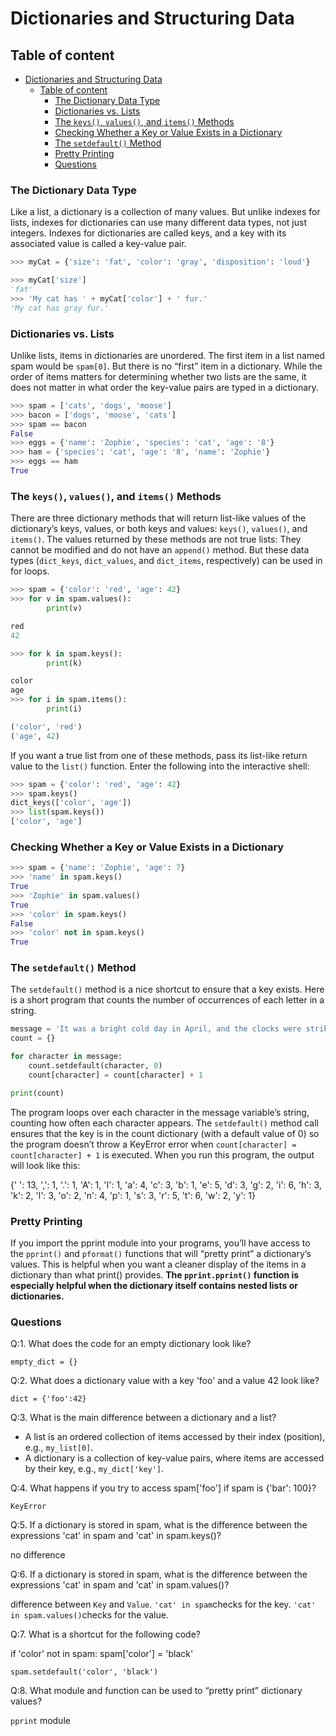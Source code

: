 # Dictionaries and Structuring Data

## Table of content
- [Dictionaries and Structuring Data](#dictionaries-and-structuring-data)
  - [Table of content](#table-of-content)
    - [The Dictionary Data Type](#the-dictionary-data-type)
    - [Dictionaries vs. Lists](#dictionaries-vs-lists)
    - [The `keys()`, `values()`, and `items()` Methods](#the-keys-values-and-items-methods)
    - [Checking Whether a Key or Value Exists in a Dictionary](#checking-whether-a-key-or-value-exists-in-a-dictionary)
    - [The `setdefault()` Method](#the-setdefault-method)
    - [Pretty Printing](#pretty-printing)
    - [Questions](#questions)


### The Dictionary Data Type

Like a list, a dictionary is a collection of many values. But unlike indexes for lists, indexes for dictionaries can use many different data types, not just integers. Indexes for dictionaries are called keys, and a key with its associated value is called a key-value pair.

```python
>>> myCat = {'size': 'fat', 'color': 'gray', 'disposition': 'loud'}

>>> myCat['size']
'fat'
>>> 'My cat has ' + myCat['color'] + ' fur.'
'My cat has gray fur.'
```

### Dictionaries vs. Lists

Unlike lists, items in dictionaries are unordered. The first item in a list named spam would be `spam[0]`. But there is no “first” item in a dictionary. While the order of items matters for determining whether two lists are the same, it does not matter in what order the key-value pairs are typed in a dictionary.

```python
>>> spam = ['cats', 'dogs', 'moose']
>>> bacon = ['dogs', 'moose', 'cats']
>>> spam == bacon
False
>>> eggs = {'name': 'Zophie', 'species': 'cat', 'age': '8'}
>>> ham = {'species': 'cat', 'age': '8', 'name': 'Zophie'}
>>> eggs == ham
True
```

### The `keys()`, `values()`, and `items()` Methods

There are three dictionary methods that will return list-like values of the dictionary’s keys, values, or both keys and values: `keys()`, `values()`, and `items()`. The values returned by these methods are not true lists: They cannot be modified and do not have an `append()` method. But these data types (`dict_keys`, `dict_values`, and `dict_items`, respectively) can be used in for loops.

```python
>>> spam = {'color': 'red', 'age': 42}
>>> for v in spam.values():
        print(v)

red
42

>>> for k in spam.keys():
        print(k)

color
age
>>> for i in spam.items():
        print(i)

('color', 'red')
('age', 42)
```

If you want a true list from one of these methods, pass its list-like return value to the `list()` function. Enter the following into the interactive shell:

```python
>>> spam = {'color': 'red', 'age': 42}
>>> spam.keys()
dict_keys(['color', 'age'])
>>> list(spam.keys())
['color', 'age']
```

### Checking Whether a Key or Value Exists in a Dictionary

```python
>>> spam = {'name': 'Zophie', 'age': 7}
>>> 'name' in spam.keys()
True
>>> 'Zophie' in spam.values()
True
>>> 'color' in spam.keys()
False
>>> 'color' not in spam.keys()
True
```

### The `setdefault()` Method

The `setdefault()` method is a nice shortcut to ensure that a key exists. Here is a short program that counts the number of occurrences of each letter in a string.

```python
message = 'It was a bright cold day in April, and the clocks were striking thirteen.'
count = {}

for character in message:
    count.setdefault(character, 0)
    count[character] = count[character] + 1

print(count)
```

The program loops over each character in the message variable’s string, counting how often each character appears. The `setdefault()` method call ensures that the key is in the count dictionary (with a default value of 0) so the program doesn’t throw a KeyError error when `count[character] = count[character] + 1` is executed. When you run this program, the output will look like this:


{' ': 13, ',': 1, '.': 1, 'A': 1, 'I': 1, 'a': 4, 'c': 3, 'b': 1, 'e': 5, 'd': 3, 'g': 2, 'i':
6, 'h': 3, 'k': 2, 'l': 3, 'o': 2, 'n': 4, 'p': 1, 's': 3, 'r': 5, 't': 6, 'w': 2, 'y': 1}

### Pretty Printing 

If you import the pprint module into your programs, you’ll have access to the `pprint()` and `pformat()` functions that will “pretty print” a dictionary’s values. This is helpful when you want a cleaner display of the items in a dictionary than what print() provides. **The `pprint.pprint()` function is especially helpful when the dictionary itself contains nested lists or dictionaries.**

### Questions

Q:1. What does the code for an empty dictionary look like?

`empty_dict = {}`


Q:2. What does a dictionary value with a key 'foo' and a value 42 look like?

`dict = {'foo':42}`

Q:3. What is the main difference between a dictionary and a list?

- A list is an ordered collection of items accessed by their index (position), e.g., `my_list[0]`.
- A dictionary is a collection of key-value pairs, where items are accessed by their key, e.g., `my_dict['key']`.

Q:4. What happens if you try to access spam['foo'] if spam is {'bar': 100}?

`KeyError`

Q:5. If a dictionary is stored in spam, what is the difference between the expressions 'cat' in spam and 'cat' in spam.keys()?

no difference

Q:6. If a dictionary is stored in spam, what is the difference between the expressions 'cat' in spam and 'cat' in spam.values()?

difference between `Key` and `Value`. `'cat' in spam`checks for the key. `'cat' in spam.values()`checks for the value. 

Q:7. What is a shortcut for the following code?


if 'color' not in spam:
    spam['color'] = 'black'

`spam.setdefault('color', 'black')`


Q:8. What module and function can be used to “pretty print” dictionary values?

`pprint` module

